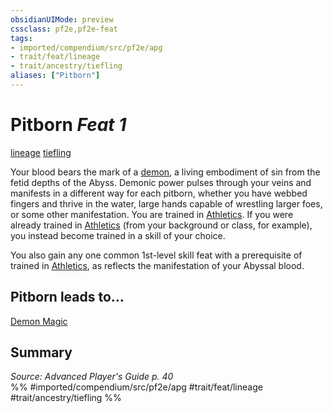 ```yaml
---
obsidianUIMode: preview
cssclass: pf2e,pf2e-feat
tags:
- imported/compendium/src/pf2e/apg
- trait/feat/lineage
- trait/ancestry/tiefling
aliases: ["Pitborn"]
---
```

# Pitborn  *Feat 1*  
[lineage](lineage-apg.md)  [tiefling](tiefling-b1.md)  


Your blood bears the mark of a [demon](demon.md), a living embodiment of sin from the fetid depths of the Abyss. Demonic power pulses through your veins and manifests in a different way for each pitborn, whether you have webbed fingers and thrive in the water, large hands capable of wrestling larger foes, or some other manifestation. You are trained in [Athletics](../skills.md#Athletics). If you were already trained in [Athletics](../skills.md#Athletics) (from your background or class, for example), you instead become trained in a skill of your choice.

You also gain any one common 1st-level skill feat with a prerequisite of trained in [Athletics](../skills.md#Athletics), as reflects the manifestation of your Abyssal blood.

## Pitborn leads to...

[Demon Magic](demon-magic-apg.md)

## Summary

*Source: Advanced Player's Guide p. 40*  
%% #imported/compendium/src/pf2e/apg #trait/feat/lineage #trait/ancestry/tiefling %%
